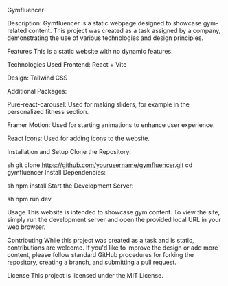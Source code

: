 Gymfluencer

Description: 
Gymfluencer is a static webpage designed to showcase gym-related content. This project was created as a task assigned by a company, demonstrating the use of various technologies and design principles.

Features
This is a static website with no dynamic features.

Technologies Used
Frontend: React + Vite

Design: Tailwind CSS

Additional Packages:

Pure-react-carousel: Used for making sliders, for example in the personalized fitness section.

Framer Motion: Used for starting animations to enhance user experience.

React Icons: Used for adding icons to the website.

Installation and Setup
Clone the Repository:

sh
git clone https://github.com/yourusername/gymfluencer.git
cd gymfluencer
Install Dependencies:

sh
npm install
Start the Development Server:

sh
npm run dev

Usage
This website is intended to showcase gym content. To view the site, simply run the development server and open the provided local URL in your web browser.

Contributing
While this project was created as a task and is static, contributions are welcome. If you'd like to improve the design or add more content, please follow standard GitHub procedures for forking the repository, creating a branch, and submitting a pull request.

License
This project is licensed under the MIT License.
